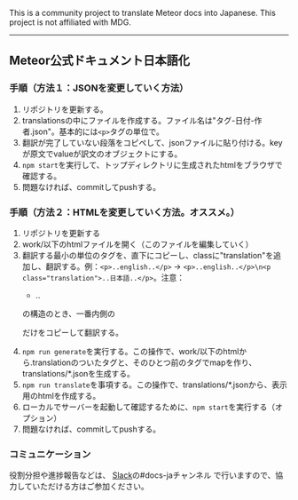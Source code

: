 This is a community project to translate Meteor docs into Japanese.
This project is not affiliated with MDG.

----

## Meteor公式ドキュメント日本語化

### 手順（方法１：JSONを変更していく方法）

1. リポジトリを更新する。
2. translationsの中にファイルを作成する。ファイル名は"タグ-日付-作者.json"。基本的には`<p>`タグの単位で。
3. 翻訳が完了していない段落をコピペして、jsonファイルに貼り付ける。keyが原文でvalueが訳文のオブジェクトにする。
4. `npm start`を実行して、トップディレクトリに生成されたhtmlをブラウザで確認する。
5. 問題なければ、commitしてpushする。

### 手順（方法２：HTMLを変更していく方法。オススメ。）
1. リポジトリを更新する
2. work/以下のhtmlファイルを開く（このファイルを編集していく）
3. 翻訳する最小の単位のタグを、直下にコピーし、classに"translation"を追加し、翻訳する。例：`<p>..english..</p>` → `<p>..english..</p>\n<p class="translation">..日本語..</p>`。注意：<ul><li><p>..</p></li></ul>の構造のとき、一番内側の<p>だけをコピーして翻訳する。
4. `npm run generate`を実行する。この操作で、work/以下のhtmlから.translationのついたタグと、そのひとつ前のタグでmapを作り、translations/*.jsonを生成する。
5. `npm run translate`を事項する。この操作で、translations/*.jsonから、表示用のhtmlを作成する。
6. ローカルでサーバーを起動して確認するために、`npm start`を実行する（オプション）
7. 問題なければ、commitしてpushする。

### コミュニケーション

役割分担や進捗報告などは、
[Slack](https://meteor-fan.herokuapp.com/)の#docs-jaチャンネル
で行いますので、協力していただける方はご参加ください。
